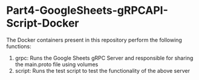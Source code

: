 # Part4-GoogleSheets-gRPCAPI-Script-Docker
The Docker containers present in this repository perform the following functions:

1. grpc: Runs the Google Sheets gRPC Server and responsible for sharing the main.proto file using volumes 
2. script: Runs the test script to test the functionality of the above server
